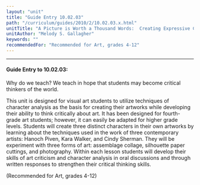 ```yaml
---
layout: "unit"
title: "Guide Entry 10.02.03"
path: "/curriculum/guides/2010/2/10.02.03.x.html"
unitTitle: "A Picture is Worth a Thousand Words:  Creating Expressive Character Portraits in Art Based on the Work of Hanoch Piven, Kara Walker, and Cindy Sherman"
unitAuthor: "Melody S. Gallagher"
keywords: ""
recommendedFor: "Recommended for Art, grades 4-12"
---
```

<body>
<hr/>
 <h4>
  Guide Entry to 10.02.03:
 </h4>
 <p>
  Why do we teach?  We teach in hope that students may become critical thinkers of the world.
 </p>
 <p>
  This unit is designed for visual art students to utilize techniques of character analysis as the basis for creating their artworks while developing their ability to think critically about art.  It has been designed for fourth-grade art students; however, it can easily be adapted for higher grade levels.  Students will create three distinct characters in their own artworks by learning about the techniques used in the work of three contemporary artists: Hanoch Piven, Kara Walker, and Cindy Sherman.  They will be experiment with three forms of art:  assemblage collage, silhouette paper cuttings, and photography.  Within each lesson students will develop their skills of art criticism and character analysis in oral discussions and through written responses to strengthen their critical thinking skills.
 </p>
<p>
  (Recommended for Art, grades 4-12)
 </p>



</body>